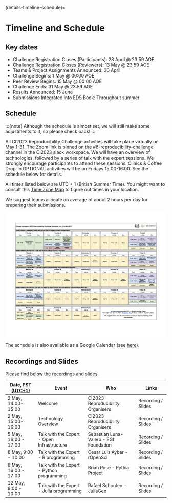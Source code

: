 (details-timeline-schedule)=

# Timeline and Schedule

## Key dates
* Challenge Registration Closes (Participants): 28 April @ 23:59 AOE
* Challenge Registration Closes (Reviewers): 13 May @ 23:59 AOE
* Teams & Project Assignments Announced: 30 April
* Challenge Begins: 1 May @ 00:00 AOE
* Peer Review Begins: 15 May @ 00:00 AOE
* Challenge Ends: 31 May @ 23:59 AOE
* Results Announced: 15 June
* Submissions Integrated into EDS Book: Throughout summer

## Schedule

:::{note}
Although the schedule is almost set, we will still make some adjustments to it, so please check back!
:::

All CI2023 Reproducibility Challenge activities will take place virtually on May 1-31. 
The Zoom link is pinned on the #6-reproducibility-challenge channel in the CI2023 slack workspace. 
We will have an overview of technologies, followed by a series of talk with the expert sessions. 
We strongly encourage participants to attend these sessions.
Clinics & Coffee Drop-in OPTIONAL activities will be on Fridays 15:00-16:00. 
See the schedule below for details.

All times listed below are UTC + 1 (British Summer Time). You might want to consult this [Time Zone Map](https://www.timeanddate.com/time/map/) to figure out times in your location.

We suggest teams allocate an average of about 2 hours per day for preparing their submissions.

![Schedule](../figures/schedule.png)

The schedule is also available as a Google Calendar (see [here](https://calendar.google.com/calendar/embed?src=6d3b3d272eecb65d0ba680044dc78a099be74ba53660d6ec1f93285978d97a46%40group.calendar.google.com&ctz=Europe%2FLondon)).

## Recordings and Slides

Please find below the recordings and slides.

| Date, PST [(UTC+1)](https://www.timeanddate.com/time/zones/bst) | Event                                      | Who                                      | Links                 |
|-----------------------------------------------------------------|--------------------------------------------|------------------------------------------|-----------------------|
| 2 May, 14:00-15:00                                              | Welcome                                    | CI2023 Reproducibility Organisers        | Recording / Slides    |                         
| 2 May, 15:00-16:00                                              | Technology Overview                        | CI2023 Reproducibility Organisers        | Recording / Slides    |
| 5 May, 16:00 - 17:00                                            | Talk with the Expert - Open Infrastructure | Sebastian Luna-Valero - EGI Foundation   | Recording / Slides    |
| 8 May, 9:00 - 10:00                                             | Talk with the Expert - R programming       | Cesar Luis Aybar - rOpenSci              | Recording / Slides    |
| 8 May, 16:00 - 17:00                                            | Talk with the Expert - Python programming  | Brian Rose - Pythia Project              | Recording / Slides    |
| 12 May, 9:00 - 10:00                                            | Talk with the Expert - Julia programming   | Rafael Schouten - JuiiaGeo               | Recording / Slides    |